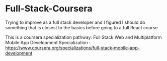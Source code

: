 # Full-Stack-Coursera
Trying to improve as a full stack developer and I figured I should do something that is closest to the basics before going to a full React course

This is a coursera specialization pathway:
Full Stack Web and Multiplatform Mobile App Development Specialization : https://www.coursera.org/specializations/full-stack-mobile-app-development

